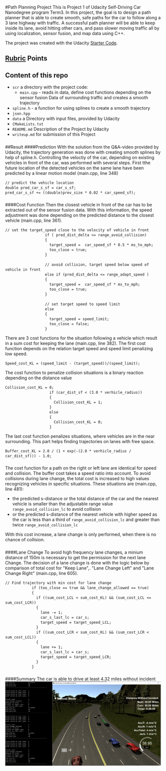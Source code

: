 [//]: # (Image References)
[image1]: ./Screenshot_Best.PNG



#Path Planning Project
This is Project 1 of Udacity Self-Driving Car Nanodegree program Term3. 
In this project, the goal is to design a path planner that is able to create smooth, safe paths for the car to follow along a 3 lane highway with traffic. A successful path planner will be able to keep inside its lane, avoid hitting other cars, and pass slower moving traffic all by using localization, sensor fusion, and map data using C++.

The project was created with the Udacity [Starter Code](https://github.com/udacity/CarND-Path-Planning-Project).

## [Rubric](https://review.udacity.com/#!/rubrics/1020/view) Points

## Content of this repo
- `scr` a directory with the project code:
  - `main.cpp` - reads in data, define cost functions depending on the sensor fusion Data of surrounding traffic and creates a smooth trajectory
 - `spline.h` - a function for using splines to create a smooth trajectory
 - `json.hpp`
- `data`  a Directory with input files, provided by Udacity
- `CMakeLists.txt`
- `README.md` Description of the Project by Udacity
- `writeup.md` for submission of this Project
#####
##Result
####Prediction
With the  solution from the Q&A-video provided by Udacity, the trajectory generation was done with creating smooth splines by help of spline.h. 
Controlling the veloctiy of the car, depending on existing vehicles in front of the car, was performed with several steps. First tthe future location of the detected vehicles on the same lane have been predicted by a linear motion model (main.cpp, line 348)

```
// predict the vehicle location
double pred_car_s_sf = car_s_sf;
pred_car_s_sf += ((double)prev_size * 0.02 * car_speed_sf);
```
#####
####Cost Function
Then the closest vehicle in front of the car has to be extracted out of the sensor fusion data. With this information, the speed adjustment was done depending on the predicted distance to the closest vehicle  (main.cpp, line 361).


```
// set the target_speed close to the velocity of vehicle in front
                  if ( pred_dist_delta <= range_avoid_collision)
                  {
                    target_speed =  car_speed_sf * 0.5 * ms_to_mph;
                    too_close = true;
                  }

                  // avoid collision, target speed below speed of vehicle in front
                  else if (pred_dist_delta <= range_adapt_speed )
                  {
                    target_speed =  car_speed_sf * ms_to_mph;
                    too_close = true;
                  }

                  // set target speed to speed limit
                  else
                  {
                    target_speed = speed_limit;
                    too_close = false;
                  }
```

There are 3 cost functions for the situation following a vehicle which result in a sum cost for keeping the lane (main.cpp, line 382). The first cost function depends on the relation target speed and speed limit penalizing low speed.

```
Speed_cost_KL = (speed_limit - (target_speed))/(speed_limit);
```
The cost function to penalize collision situations is a binary reaction depending on the distance value

```
Collision_cost_KL = 0;
                    if (car_dist_sf < (3.0 * verhicle_radius))
                    {
                      Collision_cost_KL = 1;
                    }
                    else
                    {
                      Collision_cost_KL = 0;
                    }
```

The last cost function penalizes situations, where vehicles are in the near surrounding. This part helps finding trajectories on lanes with free space.

```
Buffer_cost_KL = 2.0 / (1 + exp(-(2.0 * verhicle_radius / car_dist_sf))) - 1.0;
```
#####
The cost function for  a path on the right or left lane are identical for speed and collision. The buffer cost takes a speed ratio into account. 
To avoid collisions during lane change,  the total cost  is increased to high values recognizing vehicles in specific situations. These situations are (main.cpp, line 481):

- the predicted s-distance or the total distance of the car and the nearest vehicle is smaller than the adjustable range value `range_avoid_collision_lc` to avoid collision
- or the  predicted s-distance of the nearest vehicle with higher speed as the car is less than a third of `range_avoid_collision_lc` and greater than twice `range_avoid_collision_lc`

With this cost increase, a  lane change is only performed, when there is no chance of collision.
#####
####Lane Change
To avoid high frequency lane changes, a minium distance of 150m is necessary to get the permission for the next lane Change.
The decision of a lane change is done with the logic below by comparison of total cost for "Keep Lane",. "Lane Change Left" and "Lane Change Right" (main.cpp, line 605).

```
// Find trajectory with min cost for lane change
            if (too_close == true && lane_change_allowed == true)
            {
              if ((sum_cost_LCL < sum_cost_KL) && (sum_cost_LCL <= sum_cost_LCR))
              {
                lane -= 1;
                car_s_last_lc = car_s;
                target_speed = target_speed_LCL;
              }
              if ((sum_cost_LCR < sum_cost_KL) && (sum_cost_LCR < sum_cost_LCL))
              {
                lane += 1;
                car_s_last_lc = car_s;
                target_speed = target_speed_LCR;
              }
            }
```

#####
####Summary
The car is able to drive at least 4.32 miles without incident
![alt text][image1] 




